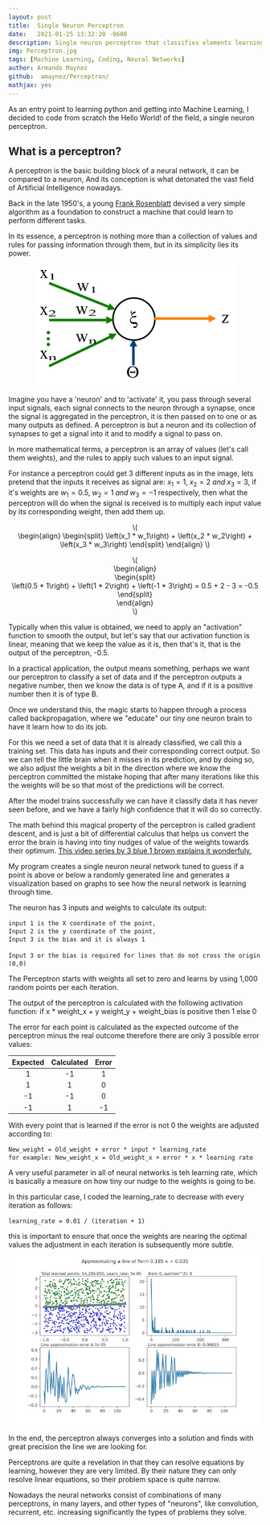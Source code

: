 ```yaml
---
layout: post
title:  Single Neuron Perceptron
date:   2021-01-25 13:32:20 -0600
description: Single neuron perceptron that classifies elements learning quite quickly.
img: Perceptron.jpg 
tags: [Machine Learning, Coding, Neural Networks]
author: Armando Maynez
github:  amaynez/Perceptron/
mathjax: yes
---
```

As an entry point to learning python and getting into Machine Learning, I decided to code from scratch the Hello World! of the field, a single neuron perceptron.

## What is a perceptron?

A perceptron is the basic building block of a neural network, it can be compared to a neuron, And its conception is what detonated the vast field of Artificial Intelligence nowadays.

Back in the late 1950's, a young [Frank Rosenblatt](https://en.wikipedia.org/wiki/Frank_Rosenblatt) devised a very simple algorithm as a foundation to construct a machine that could learn to perform different tasks.

In its essence, a perceptron is nothing more than a collection of values and rules for passing information through them, but in its simplicity lies its power.

<center><img src='/assets/img/Perceptron.png'></center>

Imagine you have a 'neuron' and to 'activate' it, you pass through several input signals, each signal connects to the neuron through a synapse, once the signal is aggregated in the perceptron, it is then passed on to one or as many outputs as defined. A perceptron is but a neuron and its collection of synapses to get a signal into it and to modify a signal to pass on.

In more mathematical terms, a perceptron is an array of values (let's call them weights), and the rules to apply such values to an input signal.

For instance a perceptron could get 3 different inputs as in the image, lets pretend that the inputs it receives as signal are: $x_1 = 1, \; x_2 = 2\; and \; x_3 = 3$, if it's weights are $w_1 = 0.5,\; w_2 = 1\; and \; w_3 = -1$ respectively, then what the perceptron will do when the signal is received is to multiply each input value by its corresponding weight, then add them up.

<p style="text-align:center">\(<br>
\begin{align}
\begin{split}
\left(x_1 * w_1\right) + \left(x_2 * w_2\right) + \left(x_3 * w_3\right)
\end{split}
\end{align}
\)</p>

<p style="text-align:center">\(<br>
\begin{align}<br>
\begin{split}<br>
\left(0.5 * 1\right) + \left(1 * 2\right) + \left(-1 * 3\right) = 0.5 + 2 - 3 = -0.5
\end{split}<br>
\end{align}<br>
\)</p>

Typically when this value is obtained, we need to apply an "activation" function to smooth the output, but let's say that our activation function is linear, meaning that we keep the value as it is, then that's it, that is the output of the perceptron, -0.5.

In a practical application, the output means something, perhaps we want our perceptron to classify a set of data and if the perceptron outputs a negative number, then we know the data is of type A, and if it is a positive number then it is of type B.

Once we understand this, the magic starts to happen through a process called backpropagation, where we "educate" our tiny one neuron brain to have it learn how to do its job.

For this we need a set of data that it is already classified, we call this a training set. This data has inputs and their corresponding correct output. So we can tell the little brain when it misses in its prediction, and by doing so, we also adjust the weights a bit in the direction where we know the perceptron committed the mistake hoping that after many iterations like this the weights will be so that most of the predictions will be correct.

After the model trains successfully we can have it classify data it has never seen before, and we have a fairly high confidence that it will do so correctly.

The math behind this magical property of the perceptron is called gradient descent, and is just a bit of differential calculus that helps us convert the error the brain is having into tiny nudges of value of the weights towards their optimum. [This video series by 3 blue 1 brown explains it wonderfuly.](https://www.youtube.com/watch?v=aircAruvnKk&list=PLZHQObOWTQDNU6R1_67000Dx_ZCJB-3pi)

My program creates a single neuron neural network tuned to guess if a point is above or below a randomly generated line and generates a visualization based on graphs to see how the neural network is learning through time.

The neuron has 3 inputs and weights to calculate its output:
    
    input 1 is the X coordinate of the point,
    Input 2 is the y coordinate of the point,
    Input 3 is the bias and it is always 1

    Input 3 or the bias is required for lines that do not cross the origin (0,0)

The Perceptron starts with weights all set to zero and learns by using 1,000 random points per each iteration.

The output of the perceptron is calculated with the following activation function:
    if x * weight_x + y weight_y + weight_bias is positive then 1 else 0

The error for each point is calculated as the expected outcome of the perceptron minus the real outcome therefore there are only 3 possible error values:

|Expected  |  Calculated | Error|
|:----:|:----:|:----:|
|1|-1|1|
|1|1|0|
|-1|-1|0|
|-1|1|-1|

With every point that is learned if the error is not 0 the weights are adjusted according to:

    New_weight = Old_weight + error * input * learning_rate
    for example: New_weight_x = Old_weight_x + error * x * learning rate

A very useful parameter in all of neural networks is teh learning rate, which is basically a measure on how tiny our nudge to the weights is going to be. 

In this particular case, I coded the learning_rate to decrease with every iteration as follows:

    learning_rate = 0.01 / (iteration + 1)

this is important to ensure that once the weights are nearing the optimal values the adjustment in each iteration is subsequently more subtle.

<center><img src='/assets/img/Learning_1000_points_per_iteration.jpg'></center>

In the end, the perceptron always converges into a solution and finds with great precision the line we are looking for.

Perceptrons are quite a revelation in that they can resolve equations by learning, however they are very limited. By their nature they can only resolve linear equations, so their problem space is quite narrow. 

Nowadays the neural networks consist of combinations of many perceptrons, in many layers, and other types of "neurons", like convolution, recurrent, etc. increasing significantly the types of problems they solve.
